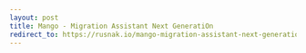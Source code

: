 ```yaml
---
layout: post
title: Mango - Migration Assistant Next GeneratiOn
redirect_to: https://rusnak.io/mango-migration-assistant-next-generation/
---
```

